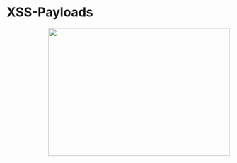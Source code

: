 # XSS-Payloads
<img align="right" height="290" width="410" alt="" src="https://raw.githubusercontent.com/XSS-Payloads/xss.jpg"/>
